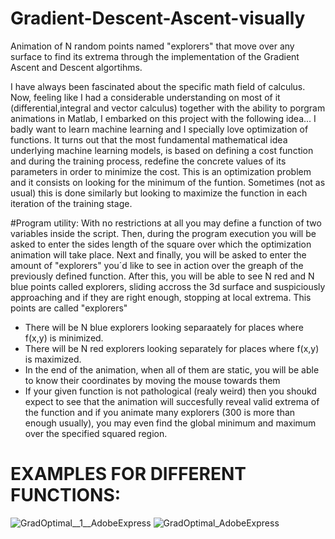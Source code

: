 # Gradient-Descent-Ascent-visually
Animation of N random points named "explorers" that move over any surface to find its extrema through the implementation of the Gradient Ascent and Descent algortihms.

I have always been fascinated about the specific math field of calculus. Now, feeling like I had a considerable understanding on most of it (differential,integral and vector calculus) together with the ability to porgram animations in Matlab, I embarked on this project with the following idea...
I badly want to learn machine learning and I specially love optimization of functions. It turns out that the most fundamental mathematical idea underlying machine learning models, is based on defining a cost function and during the training process, redefine the concrete values of its parameters in order to minimize the cost. This is an optimization problem and it consists on looking for the minimum of the funtion. Sometimes (not as usual) this is done similarly but looking to maximize the function in each iteration of the training stage. 

#Program utility:
With no restrictions at all you may define a function of two variables inside the script. Then, during the program execution you will be asked to enter the sides length of the square over which the optimization animation will take place. Next and finally, you will be asked to enter the amount of "explorers" you´d like to see in action over the greaph of the previously defined function. After this, you will be able to see N red and N blue points called explorers, sliding accross the 3d surface and suspiciously approaching and if they are right enough, stopping at local extrema. This points are called "explorers"
* There will be N blue explorers looking separaately for places where f(x,y) is minimized.
* There will be N red explorers looking separately for places where f(x,y) is maximized.
* In the end of the animation, when all of them are static, you will be able to know their coordinates by moving the mouse towards them
* If your given function is not pathological (realy weird) then you shoukd expect to see that the animation will succesfully reveal valid extrema of the function and if you animate many explorers (300 is more than enough usually), you may even find the global minimum and maximum over the specified squared region.
# EXAMPLES FOR DIFFERENT FUNCTIONS:

![GradOptimal__1__AdobeExpress](https://user-images.githubusercontent.com/97905110/217942320-e8f5aad0-1c3b-4420-9544-45d204b7ba33.gif)
![GradOptimal_AdobeExpress](https://user-images.githubusercontent.com/97905110/217937837-8acf3932-c4d9-4406-9a74-6ef2fb9b8993.gif) 
